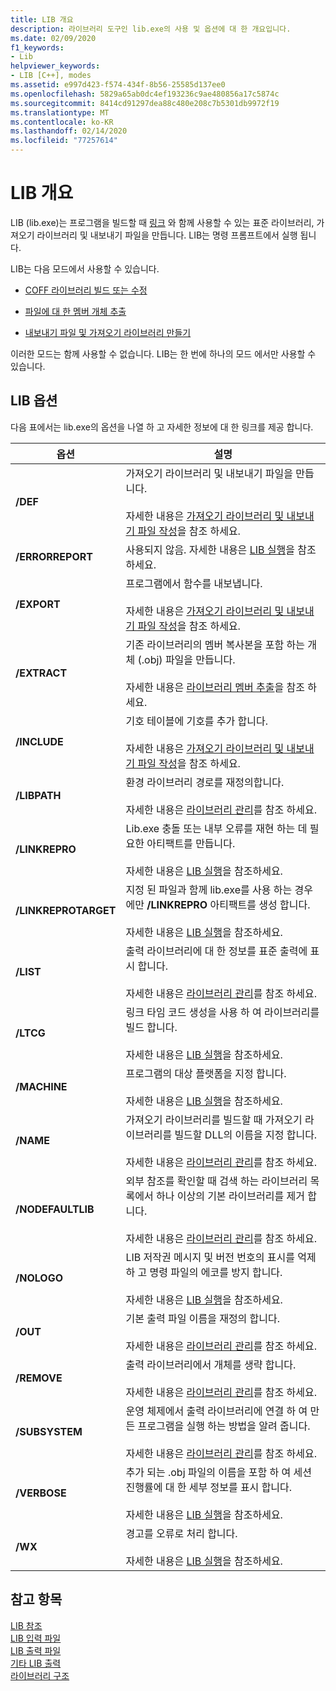 ```yaml
---
title: LIB 개요
description: 라이브러리 도구인 lib.exe의 사용 및 옵션에 대 한 개요입니다.
ms.date: 02/09/2020
f1_keywords:
- Lib
helpviewer_keywords:
- LIB [C++], modes
ms.assetid: e997d423-f574-434f-8b56-25585d137ee0
ms.openlocfilehash: 5829a65ab0dc4ef193236c9ae480856a17c5874c
ms.sourcegitcommit: 8414cd91297dea88c480e208c7b5301db9972f19
ms.translationtype: MT
ms.contentlocale: ko-KR
ms.lasthandoff: 02/14/2020
ms.locfileid: "77257614"
---
```

# <a name="overview-of-lib"></a>LIB 개요

LIB (lib.exe)는 프로그램을 빌드할 때 [링크](linker-options.md) 와 함께 사용할 수 있는 표준 라이브러리, 가져오기 라이브러리 및 내보내기 파일을 만듭니다. LIB는 명령 프롬프트에서 실행 됩니다.

LIB는 다음 모드에서 사용할 수 있습니다.

- [COFF 라이브러리 빌드 또는 수정](managing-a-library.md)

- [파일에 대 한 멤버 개체 추출](extracting-a-library-member.md)

- [내보내기 파일 및 가져오기 라이브러리 만들기](working-with-import-libraries-and-export-files.md)

이러한 모드는 함께 사용할 수 없습니다. LIB는 한 번에 하나의 모드 에서만 사용할 수 있습니다.

## <a name="lib-options"></a>LIB 옵션

다음 표에서는 lib.exe의 옵션을 나열 하 고 자세한 정보에 대 한 링크를 제공 합니다.

|옵션|설명|
|-|-|
|**/DEF**|가져오기 라이브러리 및 내보내기 파일을 만듭니다.<br/><br/>자세한 내용은 [가져오기 라이브러리 및 내보내기 파일 작성](building-an-import-library-and-export-file.md)을 참조 하세요.|
|**/ERRORREPORT**| 사용되지 않음. 자세한 내용은 [LIB 실행](running-lib.md)을 참조하세요.|
|**/EXPORT**|   프로그램에서 함수를 내보냅니다.<br/><br/>자세한 내용은 [가져오기 라이브러리 및 내보내기 파일 작성](building-an-import-library-and-export-file.md)을 참조 하세요.|
|**/EXTRACT**|   기존 라이브러리의 멤버 복사본을 포함 하는 개체 (.obj) 파일을 만듭니다.<br/><br/>자세한 내용은 [라이브러리 멤버 추출](extracting-a-library-member.md)을 참조 하세요.|
|**/INCLUDE**|   기호 테이블에 기호를 추가 합니다.<br/><br/>자세한 내용은 [가져오기 라이브러리 및 내보내기 파일 작성](building-an-import-library-and-export-file.md)을 참조 하세요.|
|**/LIBPATH**|   환경 라이브러리 경로를 재정의합니다.<br/><br/>자세한 내용은 [라이브러리 관리](managing-a-library.md)를 참조 하세요.|
|**/LINKREPRO**|   Lib.exe 충돌 또는 내부 오류를 재현 하는 데 필요한 아티팩트를 만듭니다.<br/><br/>자세한 내용은 [LIB 실행](running-lib.md)을 참조하세요.|
|**/LINKREPROTARGET**|   지정 된 파일과 함께 lib.exe를 사용 하는 경우에만 **/LINKREPRO** 아티팩트를 생성 합니다.<br/><br/>자세한 내용은 [LIB 실행](running-lib.md)을 참조하세요.|
|**/LIST**|   출력 라이브러리에 대 한 정보를 표준 출력에 표시 합니다.<br/><br/>자세한 내용은 [라이브러리 관리](managing-a-library.md)를 참조 하세요.|
|**/LTCG**|   링크 타임 코드 생성을 사용 하 여 라이브러리를 빌드 합니다.<br/><br/>자세한 내용은 [LIB 실행](running-lib.md)을 참조하세요.|
|**/MACHINE**|   프로그램의 대상 플랫폼을 지정 합니다.<br/><br/>자세한 내용은 [LIB 실행](running-lib.md)을 참조하세요.|
|**/NAME**|   가져오기 라이브러리를 빌드할 때 가져오기 라이브러리를 빌드할 DLL의 이름을 지정 합니다.<br/><br/>자세한 내용은 [라이브러리 관리](managing-a-library.md)를 참조 하세요.|
|**/NODEFAULTLIB**|   외부 참조를 확인할 때 검색 하는 라이브러리 목록에서 하나 이상의 기본 라이브러리를 제거 합니다.<br/><br/>자세한 내용은 [라이브러리 관리](managing-a-library.md)를 참조 하세요.|
|**/NOLOGO**|   LIB 저작권 메시지 및 버전 번호의 표시를 억제 하 고 명령 파일의 에코를 방지 합니다.<br/><br/>자세한 내용은 [LIB 실행](running-lib.md)을 참조하세요.|
|**/OUT**|   기본 출력 파일 이름을 재정의 합니다.<br/><br/>자세한 내용은 [라이브러리 관리](managing-a-library.md)를 참조 하세요.|
|**/REMOVE**|   출력 라이브러리에서 개체를 생략 합니다.<br/><br/>자세한 내용은 [라이브러리 관리](managing-a-library.md)를 참조 하세요.|
|**/SUBSYSTEM**|   운영 체제에서 출력 라이브러리에 연결 하 여 만든 프로그램을 실행 하는 방법을 알려 줍니다.<br/><br/>자세한 내용은 [라이브러리 관리](managing-a-library.md)를 참조 하세요.|
|**/VERBOSE**|   추가 되는 .obj 파일의 이름을 포함 하 여 세션 진행률에 대 한 세부 정보를 표시 합니다.<br/><br/>자세한 내용은 [LIB 실행](running-lib.md)을 참조하세요.|
|**/WX**|   경고를 오류로 처리 합니다.<br/><br/>자세한 내용은 [LIB 실행](running-lib.md)을 참조하세요.|

## <a name="see-also"></a>참고 항목

[LIB 참조](lib-reference.md)\
[LIB 입력 파일](lib-input-files.md)\
[LIB 출력 파일](lib-output-files.md)\
[기타 LIB 출력](other-lib-output.md)\
[라이브러리 구조](structure-of-a-library.md)
